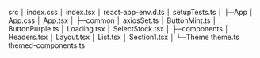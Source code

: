 src
│  index.css
│  index.tsx
│  react-app-env.d.ts
│  setupTests.ts
│
├─App
│      App.css
│      App.tsx
│
├─common
│      axiosSet.ts
│      ButtonMint.ts
│      ButtonPurple.ts
│      Loading.tsx
│      SelectStock.tsx
│
├─components
│      Headers.tsx
│      Layout.tsx
│      List.tsx
│      Section1.tsx
│
└─Theme
        theme.ts
        themed-components.ts
